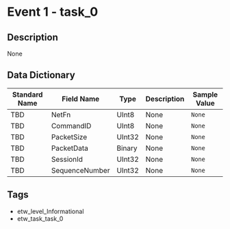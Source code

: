 # Event 1 - task_0

## Description
None

## Data Dictionary
|Standard Name|Field Name|Type|Description|Sample Value|
|---|---|---|---|---|
|TBD|NetFn|UInt8|None|`None`|
|TBD|CommandID|UInt8|None|`None`|
|TBD|PacketSize|UInt32|None|`None`|
|TBD|PacketData|Binary|None|`None`|
|TBD|SessionId|UInt32|None|`None`|
|TBD|SequenceNumber|UInt32|None|`None`|

## Tags
* etw_level_Informational
* etw_task_task_0
